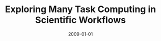 ---
title: 'Exploring Many Task Computing in Scientific Workflows'
collection: publications
permalink: /publication/2009-many-task-computing
excerpt: ''
date: 2009-01-01
venue: 'Proceedings of the 2nd Workshop on Many-Task Computing on Grids and Supercomputers, International Conference for High Performance, Networking, Storage and Analysis (SC)'
paperurl: ''
authors: 'E. Ogasawara, D. Oliveira, F. Chirigati, C. E. Barbosa, R. Elias, V. Braganholo, A. Coutinho, and M. Mattoso'
paper: 'http://dl.acm.org/authorize?N00685'
---